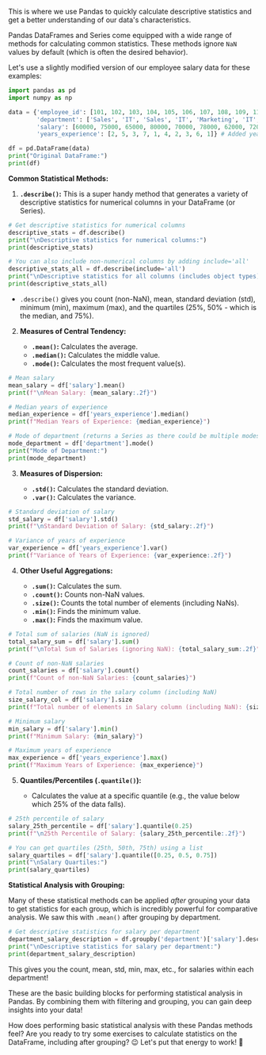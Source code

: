 This is where we use Pandas to quickly calculate descriptive statistics and get a better understanding of our data's characteristics.

Pandas DataFrames and Series come equipped with a wide range of methods for calculating common statistics. These methods ignore `NaN` values by default (which is often the desired behavior).

Let's use a slightly modified version of our employee salary data for these examples:

```python
import pandas as pd
import numpy as np

data = {'employee_id': [101, 102, 103, 104, 105, 106, 107, 108, 109, 110],
        'department': ['Sales', 'IT', 'Sales', 'IT', 'Marketing', 'IT', 'Sales', 'Marketing', 'IT', 'Sales'],
        'salary': [60000, 75000, 65000, 80000, 70000, 78000, 62000, 72000, 79000, np.nan], # Added a NaN salary
        'years_experience': [2, 5, 3, 7, 1, 4, 2, 3, 6, 1]} # Added years of experience

df = pd.DataFrame(data)
print("Original DataFrame:")
print(df)
```

**Common Statistical Methods:**

1. **`.describe()`:** This is a super handy method that generates a variety of descriptive statistics for numerical columns in your DataFrame (or Series).

```python
# Get descriptive statistics for numerical columns
descriptive_stats = df.describe()
print("\nDescriptive statistics for numerical columns:")
print(descriptive_stats)

# You can also include non-numerical columns by adding include='all'
descriptive_stats_all = df.describe(include='all')
print("\nDescriptive statistics for all columns (includes object types):")
print(descriptive_stats_all)
```

- `.describe()` gives you count (non-NaN), mean, standard deviation (std), minimum (min), maximum (max), and the quartiles (25%, 50% - which is the median, and 75%).
    
2. **Measures of Central Tendency:**
    
    - **`.mean()`:** Calculates the average.
    - **`.median()`:** Calculates the middle value.
    - **`.mode()`:** Calculates the most frequent value(s).

```python
# Mean salary
mean_salary = df['salary'].mean()
print(f"\nMean Salary: {mean_salary:.2f}")

# Median years of experience
median_experience = df['years_experience'].median()
print(f"Median Years of Experience: {median_experience}")

# Mode of department (returns a Series as there could be multiple modes)
mode_department = df['department'].mode()
print("Mode of Department:")
print(mode_department)
```

3. **Measures of Dispersion:**

	- **`.std()`:** Calculates the standard deviation.
	- **`.var()`:** Calculates the variance.

```python
# Standard deviation of salary
std_salary = df['salary'].std()
print(f"\nStandard Deviation of Salary: {std_salary:.2f}")

# Variance of years of experience
var_experience = df['years_experience'].var()
print(f"Variance of Years of Experience: {var_experience:.2f}")
```

4. **Other Useful Aggregations:**

	- **`.sum()`:** Calculates the sum.
	- **`.count()`:** Counts non-NaN values.
	- **`.size()`:** Counts the total number of elements (including NaNs).
	- **`.min()`:** Finds the minimum value.
	- **`.max()`:** Finds the maximum value.

```python
# Total sum of salaries (NaN is ignored)
total_salary_sum = df['salary'].sum()
print(f"\nTotal Sum of Salaries (ignoring NaN): {total_salary_sum:.2f}")

# Count of non-NaN salaries
count_salaries = df['salary'].count()
print(f"Count of non-NaN Salaries: {count_salaries}")

# Total number of rows in the salary column (including NaN)
size_salary_col = df['salary'].size
print(f"Total number of elements in Salary column (including NaN): {size_salary_col}")

# Minimum salary
min_salary = df['salary'].min()
print(f"Minimum Salary: {min_salary}")

# Maximum years of experience
max_experience = df['years_experience'].max()
print(f"Maximum Years of Experience: {max_experience}")
```

5. **Quantiles/Percentiles (`.quantile()`):**

	- Calculates the value at a specific quantile (e.g., the value below which 25% of the data falls).

```python
# 25th percentile of salary
salary_25th_percentile = df['salary'].quantile(0.25)
print(f"\n25th Percentile of Salary: {salary_25th_percentile:.2f}")

# You can get quartiles (25th, 50th, 75th) using a list
salary_quartiles = df['salary'].quantile([0.25, 0.5, 0.75])
print("\nSalary Quartiles:")
print(salary_quartiles)
```

**Statistical Analysis with Grouping:**

Many of these statistical methods can be applied _after_ grouping your data to get statistics for each group, which is incredibly powerful for comparative analysis. We saw this with `.mean()` after grouping by department.

```python
# Get descriptive statistics for salary per department
department_salary_description = df.groupby('department')['salary'].describe()
print("\nDescriptive statistics for salary per department:")
print(department_salary_description)
```

This gives you the count, mean, std, min, max, etc., for salaries within each department!

These are the basic building blocks for performing statistical analysis in Pandas. By combining them with filtering and grouping, you can gain deep insights into your data!

How does performing basic statistical analysis with these Pandas methods feel? Are you ready to try some exercises to calculate statistics on the DataFrame, including after grouping? 😉 Let's put that energy to work! 💪